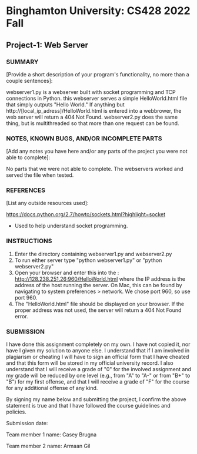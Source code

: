 # Binghamton University: CS428 2022 Fall

## Project-1: Web Server

### SUMMARY

[Provide a short description of your program's functionality, no more than a couple sentences]: 

webserver1.py is a webserver built with socket programming and TCP connections in Python. this webserver serves a simple
HelloWorld.html file that simply outputs "Hello World." If anything but http://[local_ip_adress]/HelloWorld.html is
entered into a webbrower, the web server will return a 404 Not Found. webserver2.py does the same thing, but is multithreaded
so that more than one request can be found.

### NOTES, KNOWN BUGS, AND/OR INCOMPLETE PARTS

[Add any notes you have here and/or any parts of the project you were not able to complete]: 

No parts that we were not able to complete. The webservers worked and served the file when tested. 

### REFERENCES

[List any outside resources used]: 

https://docs.python.org/2.7/howto/sockets.html?highlight=socket
- Used to help understand socket programming. 

### INSTRUCTIONS

[Provide clear and complete step-by-step instructions on how to run and test your project]: #
1. Enter the directory containing webserver1.py and webserver2.py
2. To run either server type "python webserver1.py" or "python webserver2.py"
3. Open your browser and enter this into the : http://128.238.251.26:960/HelloWorld.html 
   where the IP address is the address of the host running the server. On Mac, this can be found
   by navigating to system preferences > network. We chose port 960, so use port 960. 
4. The "HelloWorld.html" file should be displayed on your browser. If the proper address was not used, 
   the server will return a 404 Not Found error. 

### SUBMISSION

I have done this assignment completely on my own. I have not copied it, nor have I given my solution to anyone else. I understand that if I am involved in plagiarism or cheating I will have to sign an official form that I have cheated and that this form will be stored in my official university record. I also understand that I will receive a grade of "0" for the involved assignment and my grade will be reduced by one level (e.g., from "A" to "A-" or from "B+" to "B") for my first offense, and that I will receive a grade of "F" for the course for any additional offense of any kind.

By signing my name below and submitting the project, I confirm the above statement is true and that I have followed the course guidelines and policies.

Submission date:

Team member 1 name: Casey Brugna

Team member 2 name: Armaan Gil
